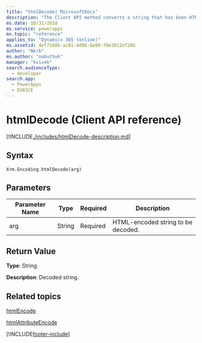 ```yaml
---
title: "htmlDecode| MicrosoftDocs"
description: "The Client API method converts a string that has been HTML-encoded into a decoded string."
ms.date: 10/31/2018
ms.service: powerapps
ms.topic: "reference"
applies_to: "Dynamics 365 (online)"
ms.assetid: 4ef7160b-ac01-4d08-8a98-f8e3012ef20b
author: "Nkrb"
ms.author: "nabuthuk"
manager: "kvivek"
search.audienceType: 
  - developer
search.app: 
  - PowerApps
  - D365CE
---
```

# htmlDecode (Client API reference)



[!INCLUDE[./includes/htmlDecode-description.md](./includes/htmlDecode-description.md)] 

## Syntax

`Xrm.Encoding.htmlDecode(arg)`

## Parameters

|Parameter Name        | Type           | Required  |Description  |
| ------------- |-------------| -----|-----|
|arg        | String           | Required  |HTML-encoded string to be decoded.  |


## Return Value

**Type**: String

**Description**: Decoded string.

## Related topics

[htmlEncode](htmlEncode.md)

[htmlAttributeEncode](htmlAttributeEncode.md)


[!INCLUDE[footer-include](../../../../../includes/footer-banner.md)]